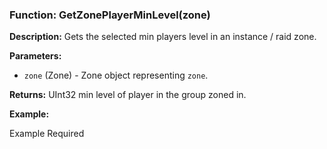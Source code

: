 ### Function: GetZonePlayerMinLevel(zone)

**Description:**
Gets the selected min players level in an instance / raid zone.

**Parameters:**
- `zone` (Zone) - Zone object representing `zone`.

**Returns:** UInt32 min level of player in the group zoned in.

**Example:**

Example Required

